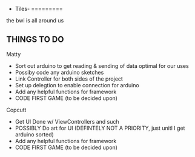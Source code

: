 - Tiles-
=========

the bwi is all around us


THINGS TO DO 
----------------

Matty

- Sort out arduino to get reading & sending of data optimal for our uses
- Possiby code any arduino sketches
- Link Controller for both sides of the project
- Set up delegtion to enable connection for arduino
- Add any helpful functions for framework
- CODE FIRST GAME (to be decided upon)

Copcutt

- Get UI Done w/ ViewControllers and such
- POSSIBLY Do art for UI (DEFINTELY NOT A PRIORITY, just unitl I get arduino sorted)
- Add any helpful functions for framework
- CODE FIRST GAME (to be decided upon)


